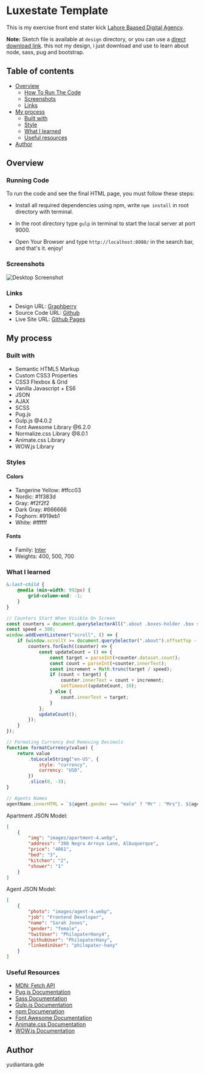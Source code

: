 # Luxestate Template

This is my exercise front end stater kick [Lahore Baased Digital Agency](https://lahore.github.io/index.html#/).

**Note:** 
Sketch file is available at `design` directory, or you can use a [direct download link](https://www.sketchappsources.com/free-source/4197-agency-web-template-sketch-freebie-resource.html).
this not my design, i just download and use to learn about node, sass, pug and bootstrap.

## Table of contents

-   [Overview](#overview)
    -   [How To Run The Code](#running-code)
    -   [Screenshots](#screenshots)
    -   [Links](#links)
-   [My process](#my-process)
    -   [Built with](#built-with)
    -   [Style](#styles)
    -   [What I learned](#what-i-learned)
    -   [Useful resources](#useful-resources)
-   [Author](#author)

## Overview

### Running Code

To run the code and see the final HTML page, you must follow these steps:

-   Install all required dependencies using npm, write `npm install` in root directory with terminal.

-   In the root directory type `gulp` in terminal to start the local server at port 9000.

-   Open Your Browser and type `http://localhost:8080/` in the search bar, and that's it. enjoy!

### Screenshots

![Desktop Screenshot](./design/desktop.jpg)

### Links

-   Design URL: [Graphberry](https://www.sketchappsources.com/free-source/4197-agency-web-template-sketch-freebie-resource.html)
-   Source Code URL: [Github](https://github.com/yudiantara-gde/lahore.github.io)
-   Live Site URL: [Github Pages](https://lahore.github.io/index.html#/)

## My process

### Built with

-   Semantic HTML5 Markup
-   Custom CSS3 Properties
-   CSS3 Flexbox & Grid
-   Vanilla Javascript + ES6
-   JSON
-   AJAX
-   SCSS
-   Pug.js
-   Gulp.js @4.0.2
-   Font Awesome Library @6.2.0
-   Normalize.css Library @8.0.1
-   Animate.css Library
-   WOW.js Library

### Styles

#### Colors

-   Tangerine Yellow: #ffcc03
-   Nordic: #1f383d
-   Gray: #f2f2f2
-   Dark Gray: #666666
-   Foghorn: #919eb1
-   White: #ffffff

#### Fonts

-   Family: [Inter](https://fonts.google.com/specimen/Inter?query=inter)
-   Weights: 400, 500, 700

### What I learned

```scss
&:last-child {
    @media (min-width: 992px) {
        grid-column-end: -1;
    }
}
```

```js
// Counters Start When Visible On Screen
const counters = document.querySelectorAll(".about .boxes-holder .box span");
const speed = 300;
window.addEventListener("scroll", () => {
    if (window.scrollY >= document.querySelector(".about").offsetTop - 250) {
        counters.forEach((counter) => {
            const updateCount = () => {
                const target = parseInt(+counter.dataset.count);
                const count = parseInt(+counter.innerText);
                const increment = Math.trunc(target / speed);
                if (count < target) {
                    counter.innerText = count + increment;
                    setTimeout(updateCount, 10);
                } else {
                    count.innerText = target;
                }
            };
            updateCount();
        });
    }
});

// Formating Currency And Removing Decimals
function formatCurrency(value) {
    return value
        .toLocaleString("en-US", {
            style: "currency",
            currency: "USD",
        })
        .slice(0, -3);
}

// Agents Names
agentName.innerHTML = `${agent.gender === "male" ? "Mr" : "Mrs"}. ${agent.name}`;
```

Apartment JSON Model:

```json
[
    {
        "img": "images/apartment-4.webp",
        "address": "308 Negra Arroyo Lane, Albuquerque",
        "price": "4861",
        "bed": "3",
        "kitchen": "2",
        "shower": "1"
    }
]
```

Agent JSON Model:

```json
[
    {
        "photo": "images/agent-4.webp",
        "job": "Frontend Developer",
        "name": "Sarah Jones",
        "gender": "female",
        "twitUser": "PhilopaterHany4",
        "githubUser": "PhilopaterHany",
        "linkedinUser": "philopater-hany"
    }
]
```

### Useful Resources

-   [MDN: Fetch API](https://developer.mozilla.org/en-US/docs/Web/API/Fetch_API)
-   [Pug.js Documentation](https://pugjs.org/api/getting-started.html)
-   [Sass Documentation](https://sass-lang.com/documentation/)
-   [Gulp.js Documentation](https://gulpjs.com/docs/en/getting-started/quick-start/)
-   [npm Documenation](https://docs.npmjs.com/)
-   [Font Awesome Documentation](https://fontawesome.com/docs)
-   [Animate.css Documentation](https://animate.style/)
-   [WOW.js Documentation](https://wowjs.uk/docs.html)

## Author

yudiantara.gde
